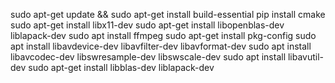 sudo apt-get update && sudo apt-get install build-essential
pip install cmake
sudo apt-get install libx11-dev
sudo apt-get install libopenblas-dev liblapack-dev
sudo apt install ffmpeg
sudo apt-get install pkg-config
sudo apt install libavdevice-dev libavfilter-dev libavformat-dev
sudo apt install libavcodec-dev libswresample-dev libswscale-dev
sudo apt install libavutil-dev 
sudo apt-get install libblas-dev liblapack-dev